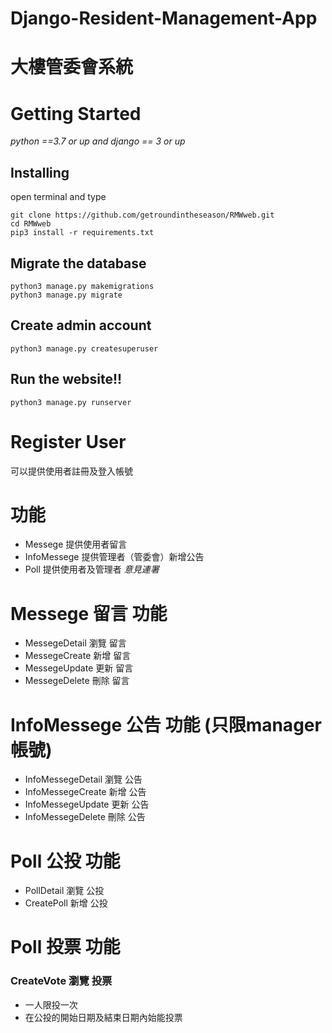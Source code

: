 # Django-Resident-Management-App
# 大樓管委會系統

# Getting Started
*python ==3.7 or up and django == 3 or up*
## Installing
open terminal and type 
    
    git clone https://github.com/getroundintheseason/RMWweb.git
    cd RMWweb
    pip3 install -r requirements.txt

## Migrate the database
    python3 manage.py makemigrations
    python3 manage.py migrate
    
## Create admin account
    python3 manage.py createsuperuser

## Run the website!!
    python3 manage.py runserver

# Register User
可以提供使用者註冊及登入帳號

# 功能
- Messege 提供使用者留言
- InfoMessege 提供管理者（管委會）新增公告
- Poll 提供使用者及管理者 *意見連署*

# Messege 留言 功能
-  MessegeDetail 瀏覽 留言
-  MessegeCreate 新增 留言
-  MessegeUpdate 更新 留言
-  MessegeDelete 刪除 留言

# InfoMessege 公告 功能 (只限manager帳號)
-  InfoMessegeDetail 瀏覽 公告
-  InfoMessegeCreate 新增 公告
-  InfoMessegeUpdate 更新 公告
-  InfoMessegeDelete 刪除 公告

# Poll 公投 功能
-  PollDetail 瀏覽 公投
-  CreatePoll 新增 公投

# Poll 投票 功能 
### CreateVote 瀏覽 投票 
- 一人限投一次
- 在公投的開始日期及結束日期內始能投票
